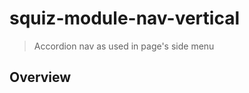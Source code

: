 # squiz-module-nav-vertical

[Squiz Boilerplate]: https://gitlab.squiz.net/boilerplate/squiz-boilerplate

> Accordion nav as used in page&#39;s side menu

## Overview